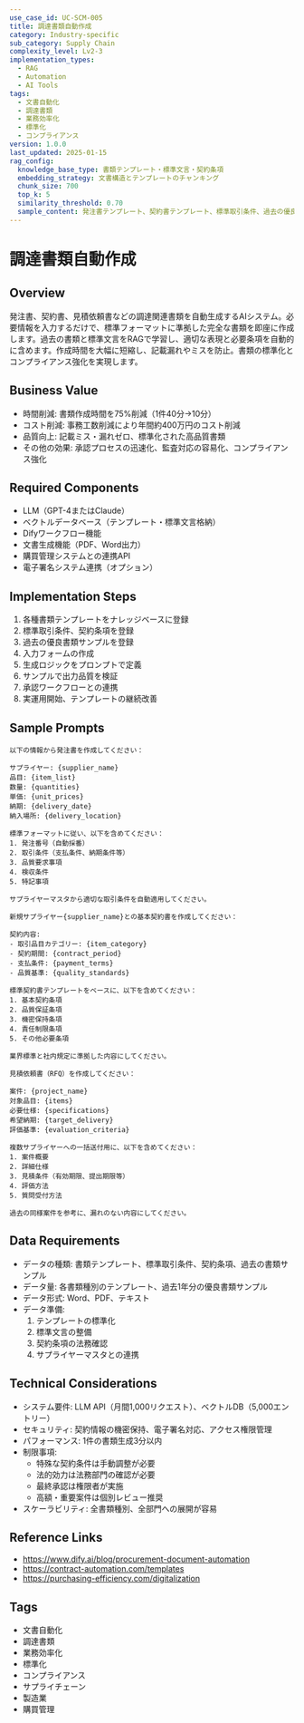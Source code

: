 ```yaml
---
use_case_id: UC-SCM-005
title: 調達書類自動作成
category: Industry-specific
sub_category: Supply Chain
complexity_level: Lv2-3
implementation_types:
  - RAG
  - Automation
  - AI Tools
tags:
  - 文書自動化
  - 調達書類
  - 業務効率化
  - 標準化
  - コンプライアンス
version: 1.0.0
last_updated: 2025-01-15
rag_config:
  knowledge_base_type: 書類テンプレート・標準文言・契約条項
  embedding_strategy: 文書構造とテンプレートのチャンキング
  chunk_size: 700
  top_k: 5
  similarity_threshold: 0.70
  sample_content: 発注書テンプレート、契約書テンプレート、標準取引条件、過去の優良事例
---
```


# 調達書類自動作成

## Overview

発注書、契約書、見積依頼書などの調達関連書類を自動生成するAIシステム。必要情報を入力するだけで、標準フォーマットに準拠した完全な書類を即座に作成します。過去の書類と標準文言をRAGで学習し、適切な表現と必要条項を自動的に含めます。作成時間を大幅に短縮し、記載漏れやミスを防止。書類の標準化とコンプライアンス強化を実現します。

## Business Value

- 時間削減: 書類作成時間を75%削減（1件40分→10分）
- コスト削減: 事務工数削減により年間約400万円のコスト削減
- 品質向上: 記載ミス・漏れゼロ、標準化された高品質書類
- その他の効果: 承認プロセスの迅速化、監査対応の容易化、コンプライアンス強化

## Required Components

- LLM（GPT-4またはClaude）
- ベクトルデータベース（テンプレート・標準文言格納）
- Difyワークフロー機能
- 文書生成機能（PDF、Word出力）
- 購買管理システムとの連携API
- 電子署名システム連携（オプション）

## Implementation Steps

1. 各種書類テンプレートをナレッジベースに登録
2. 標準取引条件、契約条項を登録
3. 過去の優良書類サンプルを登録
4. 入力フォームの作成
5. 生成ロジックをプロンプトで定義
6. サンプルで出力品質を検証
7. 承認ワークフローとの連携
8. 実運用開始、テンプレートの継続改善

## Sample Prompts

```
以下の情報から発注書を作成してください：

サプライヤー: {supplier_name}
品目: {item_list}
数量: {quantities}
単価: {unit_prices}
納期: {delivery_date}
納入場所: {delivery_location}

標準フォーマットに従い、以下を含めてください：
1. 発注番号（自動採番）
2. 取引条件（支払条件、納期条件等）
3. 品質要求事項
4. 検収条件
5. 特記事項

サプライヤーマスタから適切な取引条件を自動適用してください。
```

```
新規サプライヤー{supplier_name}との基本契約書を作成してください：

契約内容:
- 取引品目カテゴリー: {item_category}
- 契約期間: {contract_period}
- 支払条件: {payment_terms}
- 品質基準: {quality_standards}

標準契約書テンプレートをベースに、以下を含めてください：
1. 基本契約条項
2. 品質保証条項
3. 機密保持条項
4. 責任制限条項
5. その他必要条項

業界標準と社内規定に準拠した内容にしてください。
```

```
見積依頼書（RFQ）を作成してください：

案件: {project_name}
対象品目: {items}
必要仕様: {specifications}
希望納期: {target_delivery}
評価基準: {evaluation_criteria}

複数サプライヤーへの一括送付用に、以下を含めてください：
1. 案件概要
2. 詳細仕様
3. 見積条件（有効期限、提出期限等）
4. 評価方法
5. 質問受付方法

過去の同様案件を参考に、漏れのない内容にしてください。
```

## Data Requirements

- データの種類: 書類テンプレート、標準取引条件、契約条項、過去の書類サンプル
- データ量: 各書類種別のテンプレート、過去1年分の優良書類サンプル
- データ形式: Word、PDF、テキスト
- データ準備:
  1. テンプレートの標準化
  2. 標準文言の整備
  3. 契約条項の法務確認
  4. サプライヤーマスタとの連携

## Technical Considerations

- システム要件: LLM API（月間1,000リクエスト）、ベクトルDB（5,000エントリー）
- セキュリティ: 契約情報の機密保持、電子署名対応、アクセス権限管理
- パフォーマンス: 1件の書類生成3分以内
- 制限事項:
  - 特殊な契約条件は手動調整が必要
  - 法的効力は法務部門の確認が必要
  - 最終承認は権限者が実施
  - 高額・重要案件は個別レビュー推奨
- スケーラビリティ: 全書類種別、全部門への展開が容易

## Reference Links

- https://www.dify.ai/blog/procurement-document-automation
- https://contract-automation.com/templates
- https://purchasing-efficiency.com/digitalization

## Tags

- 文書自動化
- 調達書類
- 業務効率化
- 標準化
- コンプライアンス
- サプライチェーン
- 製造業
- 購買管理
